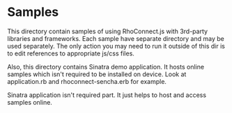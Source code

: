 Samples
===

This directory contain samples of using RhoConnect.js with 3rd-party libraries and frameworks.
Each sample have separate directory and may be used separately. The only action you may need to
run it outside of this dir is to edit references to appropriate js/css files.

Also, this directory contains Sinatra demo application. It hosts online samples which isn't required
to be installed on device. Look at application.rb and rhoconnect-sencha.erb for example.

Sinatra application isn't required part. It just helps to host and access samples online.
